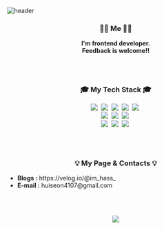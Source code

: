 ![header](https://capsule-render.vercel.app/api?type=waving&color=0F599B&fontColor=ffffff&height=230&fontAlignY=30&section=header&text=Hello,%20Im-hass&desc=front-end%20developer&descAlignY=50&fontSize=50&animation=fadeIn)

<h3 align="center">🧑🏻 Me 👩🏻</h3>

<p align="center">
  <b>I'm frontend developer.<br>Feedback is welcome!!</b>
</p>

<br>
<br>

<h3 align="center">🎓 My Tech Stack 🎓</h3>

<p align="center">
  <img src="https://img.shields.io/badge/Javascript-ffb13b?style=for-the-badge&logo=javascript&logoColor=white"/></a>&nbsp;
  <img src="https://img.shields.io/badge/Java-0d8ac7?style=for-the-badge&logo=Java&logoColor=white"/></a>&nbsp;
  <img src="https://img.shields.io/badge/React-61DAFB?style=for-the-badge&logo=React&logoColor=white"/></a>&nbsp;
  <img src="https://img.shields.io/badge/Spring-6DB33F?style=for-the-badge&logo=Spring&logoColor=white"/></a>&nbsp;
  <img src="https://img.shields.io/badge/Node.js-339933?style=for-the-badge&logo=Node.js&logoColor=white"/></a>&nbsp;
  <br>
  <img src="https://img.shields.io/badge/HTML5-E34F26?style=for-the-badge&logo=HTML5&logoColor=white"/></a>&nbsp;
  <img src="https://img.shields.io/badge/CSS3-1572B6?style=for-the-badge&logo=CSS3&logoColor=white"/></a>&nbsp;
  <img src="https://img.shields.io/badge/SASS-CC6699?style=for-the-badge&logo=SASS&logoColor=white"/></a>&nbsp;
  <br>
  <img src="https://img.shields.io/badge/Webpack-8DD6F9?style=for-the-badge&logo=Webpack&logoColor=white"/></a>&nbsp;
  <img src="https://img.shields.io/badge/MongoDB-47A248?style=for-the-badge&logo=MongoDB&logoColor=white"/></a>&nbsp;
  <img src="https://img.shields.io/badge/MySQL-4479A1?style=for-the-badge&logo=MySQL&logoColor=white"/></a>&nbsp;
</p>

<br>
<br>

<h3 align="center">💡 My Page & Contacts 💡</h3>

<p align="center">
  <ul>
    <li><b>Blogs :</b> https://velog.io/@im_hass_</li>
    <li><b>E-mail :</b> huiseon4107@gmail.com</li>
  </ul>
</p>

<br>
<br>

<p align="center">
  <a href="https://hits.seeyoufarm.com"><img src="https://hits.seeyoufarm.com/api/count/incr/badge.svg?url=https%3A%2F%2Fgithub.com%2FIm-hass&count_bg=%2300539C&title_bg=%2300539C&icon=github.svg&icon_color=%23FFFFFF&title=hits&edge_flat=false"/></a>
</p>

<br>

